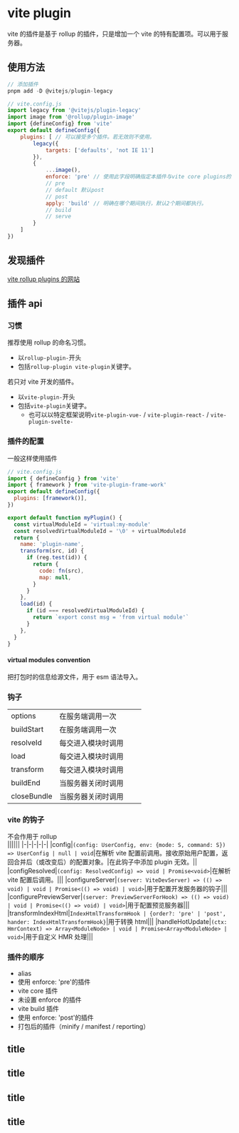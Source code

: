 # vite plugin

vite 的插件是基于 rollup 的插件，只是增加一个 vite 的特有配置项。可以用于服务器。

## 使用方法

```js
// 添加插件
pnpm add -D @vitejs/plugin-legacy

// vite.config.js
import legacy from '@vitejs/plugin-legacy'
import image from '@rollup/plugin-image'
import {defineConfig} from 'vite'
export default defineConfig({
    plugins: [ // 可以接受多个插件。若无效则不使用。
        legacy({
            targets: ['defaults', 'not IE 11']
        }),
        {
            ...image(),
            enforce: 'pre' // 使用此字段明确指定本插件与vite core plugins的执行顺序。
            // pre
            // default 默认post
            // post
            apply: 'build' // 明确在哪个期间执行，默认2个期间都执行。
            // build
            // serve
        }
    ]
})
```

## 发现插件

[vite rollup plugins 的网站](https://vite-rollup-plugins.patak.dev/)

## 插件 api

### 习惯

推荐使用 rollup 的命名习惯。

- 以`rollup-plugin-`开头
- 包括`rollup-plugin vite-plugin`关键字。

若只对 vite 开发的插件。

- 以`vite-plugin-`开头
- 包括`vite-plugin`关键字。
  - 也可以以特定框架说明`vite-plugin-vue-` / `vite-plugin-react-` / `vite-plugin-svelte-`

### 插件的配置

一般这样使用插件

```js
// vite.config.js
import { defineConfig } from 'vite'
import { framework } from 'vite-plugin-frame-work'
export default defineConfig({
  plugins: [framework()],
})
```

```js
export default function myPlugin() {
  const virtualModuleId = 'virtual:my-module'
  const resolvedVirtualModuleId = '\0' + virtualModuleId
  return {
    name: 'plugin-name',
    transform(src, id) {
      if (reg.test(id)) {
        return {
          code: fn(src),
          map: null,
        }
      }
    },
    load(id) {
      if (id === resolvedVirtualModuleId) {
        return `export const msg = 'from virtual module'`
      }
    },
  }
}
```

#### virtual modules convention

把打包时的信息给源文件，用于 esm 语法导入。

### 钩子

|             |                    |     |     |
| ----------- | ------------------ | --- | --- |
| options     | 在服务端调用一次   |     |     |
| buildStart  | 在服务端调用一次   |     |     |
| resolveId   | 每交进入模块时调用 |     |     |
| load        | 每交进入模块时调用 |     |     |
| transform   | 每交进入模块时调用 |     |     |
| buildEnd    | 当服务器关闭时调用 |     |     |
| closeBundle | 当服务器关闭时调用 |     |     |

### vite 的钩子

不会作用于 rollup  
||||||
|-|-|-|-|-|
|config|`(config: UserConfig, env: {mode: S, command: S}) => UserConfig | null | void`|在解析 vite 配置前调用。接收原始用户配置，返回合并后（或改变后）的配置对象。|在此钩子中添加 plugin 无效。||
|configResolved|`(config: ResolvedConfig) => void | Promise<void>`|在解析 vite 配置后调用。|||
|configureServer|`(server: ViteDevServer) => (() => void) | void | Promise<(() => void) | void>`|用于配置开发服务器的钩子|||
|configurePreviewServer|`(server: PreviewServerForHook) => (() => void) | void | Promise<(() => void) | void>`|用于配置预览服务器|||
|transformIndexHtml|`IndexHtmlTransformHook | {order?: 'pre' | 'post', hander: IndexHtmlTransformHook}`|用于转换 html|||
|handleHotUpdate|`(ctx: HmrContext) => Array<ModuleNode> | void | Promise<Array<ModuleNode> | void>`|用于自定义 HMR 处理|||

### 插件的顺序

- alias
- 使用 enforce: 'pre'的插件
- vite core 插件
- 未设置 enforce 的插件
- vite build 插件
- 使用 enforce: 'post'的插件
- 打包后的插件（minify / manifest / reporting）

## title

## title

## title

## title
